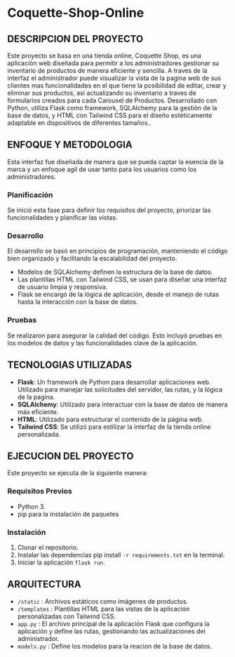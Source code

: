# Coquette-Shop-Online

## DESCRIPCION DEL PROYECTO

Este proyecto se basa en una tienda online, Coquette Shop, es una aplicación web diseñada para permitir a los administradores gestionar su inventario de productos de manera eficiente y sencilla. A traves de la interfaz el administrador puede visualizar la vista de la pagina web de sus clientes mas funcionalidades en el que tiene la posibilidad de editar, crear y eliminar sus productos, asi actualizando su inventario a traves de formularios creados para cada  Carousel de Productos. Desarrollado con Python, utiliza Flask como framework, SQLAlchemy para la gestión de la base de datos, y HTML con Tailwind CSS para el diseño estéticamente adaptable en dispositivos de diferentes tamaños..


## ENFOQUE Y METODOLOGIA 

Esta interfaz fue diseñada de manera que se pueda captar la esencia de la marca y un enfoque agil de usar tanto para los usuarios como los administradores. 

### Planificación

Se inició esta fase para definir los requisitos del proyecto, priorizar las funcionalidades y planificar las vistas.

### Desarrollo

El desarrollo se basó en principios de programación, manteniendo el código bien organizado y facilitando la escalabilidad del proyecto.

- Modelos de SQLAlchemy definen la estructura de la base de datos.
- Las plantillas HTML con Tailwind CSS, se usan para diseñar una interfaz de usuario limpia y responsiva.
- Flask se encargó de la lógica de aplicación, desde el manejo de rutas hasta la interacción con la base de datos.

### Pruebas

Se realizaron para asegurar la calidad del código. Esto incluyó pruebas en los modelos de datos y las funcionalidades clave de la aplicación.        


## TECNOLOGIAS UTILIZADAS

- **Flask**: Un framework de Python para desarrollar aplicaciones web. Utilizado para manejar las solicitudes del servidor, las rutas, y la lógica de la pagina.
- **SQLAlchemy**: Utilizado para interactuar con la base de datos de manera más eficiente.
- **HTML**: Utilizado para estructurar el contenido de la página web.
- **Tailwind CSS**: Se utilizó para estilizar la interfaz de la tienda online personalizada.


## EJECUCION DEL PROYECTO 

Este proyecto se ejecuta de la siguiente manera:

### Requisitos Previos

- Python 3.
- pip para la instalación de paquetes

### Instalación

1. Clonar el repositorio.
2. Instalar las dependencias pip install `-r requirements.txt` en la terminal. 
3. Iniciar la aplicación `flask run`. 


## ARQUITECTURA 
 
- `/static` : Archivos estáticos como imágenes de productos.
- `/templates` : Plantillas HTML para las vistas de la aplicación personalizadas con Tailwind CSS.
- `app.py` : El archivo principal de la aplicación Flask que configura la aplicación y define las rutas, gestionando las actualizaciones del administrador. 
- `models.py` : Define los modelos para la reacion de la base de datos.

